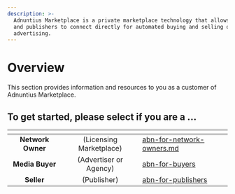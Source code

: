 ```yaml
---
description: >-
  Adnuntius Marketplace is a private marketplace technology that allows buyers
  and publishers to connect directly for automated buying and selling of
  advertising.
---
```


# Overview

This section provides information and resources to you as a customer of Adnuntius Marketplace.&#x20;

## To get started, please select if you are a ...

<table data-view="cards"><thead><tr><th align="center"></th><th align="center"></th><th data-hidden data-card-target data-type="content-ref"></th></tr></thead><tbody><tr><td align="center"><strong>Network Owner</strong></td><td align="center">(Licensing Marketplace)</td><td><a href="getting-started/abn-for-network-owners.md">abn-for-network-owners.md</a></td></tr><tr><td align="center"><strong>Media</strong> <strong>Buyer</strong></td><td align="center">(Advertiser or Agency)</td><td><a href="getting-started/abn-for-buyers/">abn-for-buyers</a></td></tr><tr><td align="center"><strong>Seller</strong></td><td align="center">(Publisher)</td><td><a href="getting-started/abn-for-publishers/">abn-for-publishers</a></td></tr></tbody></table>
